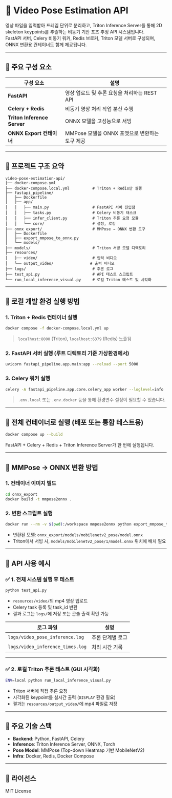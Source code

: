 # 🎯 Video Pose Estimation API

영상 파일을 입력받아 프레임 단위로 분리하고, Triton Inference Server를 통해 2D skeleton keypoints를 추출하는 비동기 기반 포즈 추정 API 시스템입니다.  
FastAPI 서버, Celery 비동기 워커, Redis 브로커, Triton 모델 서버로 구성되며, ONNX 변환용 컨테이너도 함께 제공됩니다.

---

## 🧩 주요 구성 요소

| 구성 요소         | 설명 |
|------------------|------|
| **FastAPI**      | 영상 업로드 및 추론 요청을 처리하는 REST API |
| **Celery + Redis** | 비동기 영상 처리 작업 분산 수행 |
| **Triton Inference Server** | ONNX 모델을 고성능으로 서빙 |
| **ONNX Export 컨테이너** | MMPose 모델을 ONNX 포맷으로 변환하는 도구 제공 |

---

## 📁 프로젝트 구조 요약

```
video-pose-estimation-api/
├── docker-compose.yml
├── docker-compose.local.yml          # Triton + Redis만 실행
├── fastapi_pipeline/
│   ├── Dockerfile
│   ├── app/
│   │   ├── main.py                   # FastAPI 서버 진입점
│   │   ├── tasks.py                  # Celery 비동기 태스크
│   │   ├── infer_client.py           # Triton 추론 요청 모듈
│   │   └── core/                     # 설정, 로깅
├── onnx_export/                      # MMPose → ONNX 변환 도구
│   ├── Dockerfile
│   ├── export_mmpose_to_onnx.py
│   └── models/
├── models/                           # Triton 서빙 모델 디렉토리
├── resources/
│   ├── video/                        # 입력 비디오
│   └── output_video/                # 출력 비디오
├── logs/                             # 추론 로그
├── test_api.py                       # API 테스트 스크립트
└── run_local_inference_visual.py     # 로컬 Triton 테스트 및 시각화
```

---

## 🧪 로컬 개발 환경 실행 방법

### 1. Triton + Redis 컨테이너 실행

```bash
docker compose -f docker-compose.local.yml up
```

> `localhost:8000` (Triton), `localhost:6379` (Redis) 노출됨

### 2. FastAPI 서버 실행 (루트 디렉토리 기준 가상환경에서)

```bash
uvicorn fastapi_pipeline.app.main:app --reload --port 5000
```

### 3. Celery 워커 실행

```bash
celery -A fastapi_pipeline.app.core.celery_app worker --loglevel=info
```

> `.env.local` 또는 `.env.docker` 등을 통해 환경변수 설정이 필요할 수 있습니다.

---

## 🚀 전체 컨테이너로 실행 (배포 또는 통합 테스트용)

```bash
docker compose up --build
```

FastAPI + Celery + Redis + Triton Inference Server가 한 번에 실행됩니다.

---

## 🔄 MMPose → ONNX 변환 방법

### 1. 컨테이너 이미지 빌드

```bash
cd onnx_export
docker build -t mmpose2onnx .
```

### 2. 변환 스크립트 실행

```bash
docker run --rm -v $(pwd):/workspace mmpose2onnx python export_mmpose_to_onnx.py
```

- 변환된 모델: `onnx_export/models/mobilenetv2_pose/model.onnx`
- Triton에서 서빙 시, `models/mobilenetv2_pose/1/model.onnx` 위치에 배치 필요

---

## 📡 API 사용 예시

### ✅ 1. 전체 시스템 실행 후 테스트

```bash
python test_api.py
```

- `resources/video/`의 mp4 영상 업로드
- Celery task 등록 및 task_id 반환
- 결과 로그는 `logs/`에 저장 또는 콘솔 출력 확인 가능

| 로그 파일                          | 설명 |
|----------------------------------|------|
| `logs/video_pose_inference.log` | 추론 단계별 로그 |
| `logs/video_inference_times.log`| 처리 시간 기록 |

---

### ✅ 2. 로컬 Triton 추론 테스트 (GUI 시각화)

```bash
ENV=local python run_local_inference_visual.py
```

- Triton 서버에 직접 추론 요청
- 시각화된 keypoint를 실시간 출력 (`DISPLAY` 환경 필요)
- 결과는 `resources/output_video/`에 mp4 파일로 저장

---

## 🧰 주요 기술 스택

- **Backend**: Python, FastAPI, Celery
- **Inference**: Triton Inference Server, ONNX, Torch
- **Pose Model**: MMPose (Top-down Heatmap 기반 MobileNetV2)
- **Infra**: Docker, Redis, Docker Compose

---

## 📝 라이선스

MIT License